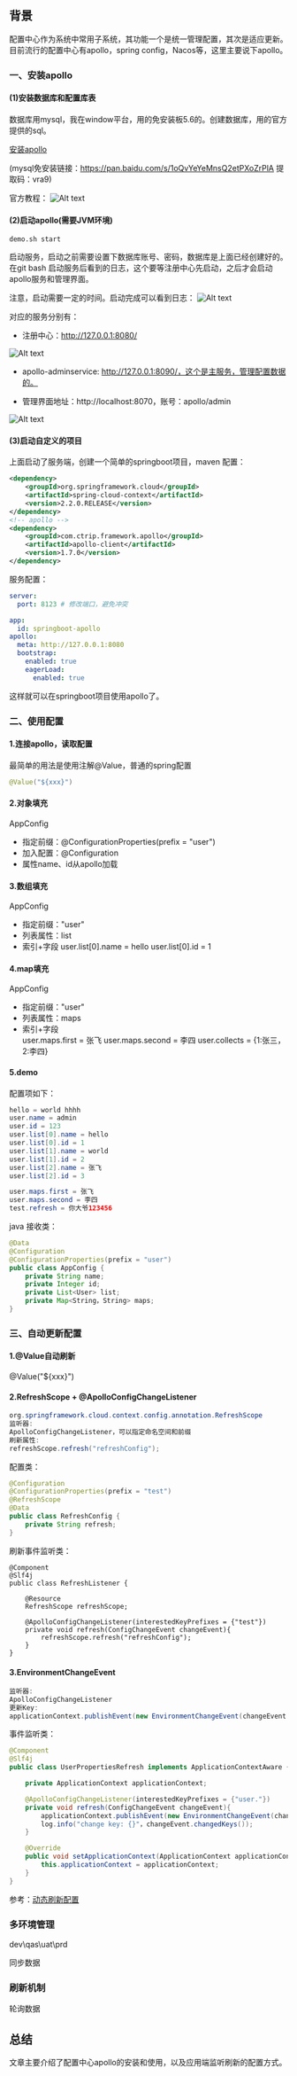 ## 背景
配置中心作为系统中常用子系统，其功能一个是统一管理配置，其次是适应更新。目前流行的配置中心有apollo，spring config，Nacos等，这里主要说下apollo。

### 一、安装apollo
#### (1)安装数据库和配置库表
数据库用mysql，我在window平台，用的免安装板5.6的。创建数据库，用的官方提供的sql。

[安装apollo](https://www.apolloconfig.com/#/zh/deployment/quick-start)

(mysql免安装链接：https://pan.baidu.com/s/1oQvYeYeMnsQ2etPXoZrPlA 提取码：vra9)

官方教程：
![Alt text](image-3.png)
#### (2)启动apollo(需要JVM环境)
```
demo.sh start 
```
启动服务，启动之前需要设置下数据库账号、密码，数据库是上面已经创建好的。在git bash 启动服务后看到的日志，这个要等注册中心先启动，之后才会启动apollo服务和管理界面。

注意，启动需要一定的时间。启动完成可以看到日志：
![Alt text](image.png)

对应的服务分别有：

* 注册中心：http://127.0.0.1:8080/

![Alt text](image-1.png)

* apollo-adminservice: http://127.0.0.1:8090/，这个是主服务，管理配置数据的。

* 管理界面地址：http://localhost:8070，账号：apollo/admin

![Alt text](image-2.png)
#### (3)启动自定义的项目
上面启动了服务端，创建一个简单的springboot项目，maven 配置：
```xml
<dependency>
    <groupId>org.springframework.cloud</groupId>
    <artifactId>spring-cloud-context</artifactId>
    <version>2.2.0.RELEASE</version>
</dependency>
<!-- apollo -->
<dependency>
    <groupId>com.ctrip.framework.apollo</groupId>
    <artifactId>apollo-client</artifactId>
    <version>1.7.0</version>
</dependency>
```
服务配置：
```yml
server:
  port: 8123 # 修改端口，避免冲突

app:
  id: springboot-apollo
apollo:
  meta: http://127.0.0.1:8080
  bootstrap:
    enabled: true
    eagerLoad:
      enabled: true
```
这样就可以在springboot项目使用apollo了。
### 二、使用配置

#### 1.连接apollo，读取配置
最简单的用法是使用注解@Value，普通的spring配置
```java
@Value("${xxx}")
```

#### 2.对象填充
AppConfig 
* 指定前缀：@ConfigurationProperties(prefix = "user")
* 加入配置：@Configuration
* 属性name、id从apollo加载

#### 3.数组填充
AppConfig
* 指定前缀："user"
* 列表属性：list
* 索引+字段
    user.list[0].name = hello
    user.list[0].id = 1

#### 4.map填充
AppConfig
* 指定前缀："user"
* 列表属性：maps
* 索引+字段        
    user.maps.first = 张飞
    user.maps.second = 李四
    user.collects = {1:张三，2:李四}

#### 5.demo  
配置项如下：
```java
hello = world hhhh
user.name = admin
user.id = 123
user.list[0].name = hello
user.list[0].id = 1
user.list[1].name = world
user.list[1].id = 2
user.list[2].name = 张飞
user.list[2].id = 3

user.maps.first = 张飞
user.maps.second = 李四
test.refresh = 你大爷123456
```
java 接收类：
```java
@Data
@Configuration
@ConfigurationProperties(prefix = "user")
public class AppConfig {
    private String name;
    private Integer id;
    private List<User> list;
    private Map<String，String> maps;
}
```

### 三、自动更新配置

#### 1.@Value自动刷新
@Value("${xxx}")

#### 2.RefreshScope + @ApolloConfigChangeListener
```java
org.springframework.cloud.context.config.annotation.RefreshScope
监听器:
ApolloConfigChangeListener，可以指定命名空间和前缀
刷新属性:
refreshScope.refresh("refreshConfig");
```    
配置类：
```java
@Configuration
@ConfigurationProperties(prefix = "test")
@RefreshScope
@Data
public class RefreshConfig {
    private String refresh;
}
```
刷新事件监听类：
```
@Component
@Slf4j
public class RefreshListener {

    @Resource
    RefreshScope refreshScope;

    @ApolloConfigChangeListener(interestedKeyPrefixes = {"test"})
    private void refresh(ConfigChangeEvent changeEvent){
        refreshScope.refresh("refreshConfig");
    }
}
```
#### 3.EnvironmentChangeEvent
```java    
监听器:
ApolloConfigChangeListener
更新Key:
applicationContext.publishEvent(new EnvironmentChangeEvent(changeEvent.changedKeys()));
```
事件监听类：
```java
@Component
@Slf4j
public class UserPropertiesRefresh implements ApplicationContextAware {

    private ApplicationContext applicationContext;

    @ApolloConfigChangeListener(interestedKeyPrefixes = {"user."})
    private void refresh(ConfigChangeEvent changeEvent){
        applicationContext.publishEvent(new EnvironmentChangeEvent(changeEvent.changedKeys()));
        log.info("change key: {}"，changeEvent.changedKeys());
    }

    @Override
    public void setApplicationContext(ApplicationContext applicationContext) throws BeansException {
        this.applicationContext = applicationContext;
    }
}
```
参考：[动态刷新配置](http://www.javashuo.com/article/p-zhzewvam-mk.html)
### 多环境管理
dev\qas\uat\prd

同步数据

### 刷新机制
轮询数据
## 总结

文章主要介绍了配置中心apollo的安装和使用，以及应用端监听刷新的配置方式。
